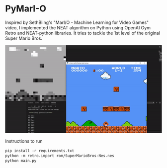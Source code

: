 # PyMarI-O
Inspired by SethBling's "MarI/O - Machine Learning for Video Games" video, I implemented the NEAT algorithm on Python using OpenAI Gym Retro and NEAT-python libraries. It tries to tackle the 1st level of the original Super Mario Bros.

![](play.gif)

Instructions to run 

```
pip install -r requirements.txt
python -m retro.import rom/SuperMarioBros-Nes.nes
python main.py 
```
